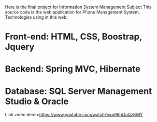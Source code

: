 Here is the final project for Information System Management Subject
This source code is the web application for Phone Management System.
Technologies using in this web:
# Front-end: HTML, CSS, Boostrap, Jquery
# Backend: Spring MVC, Hibernate
# Database: SQL Server Management Studio & Oracle
Link video demo:https://www.youtube.com/watch?v=u96hQuQzKMY 
